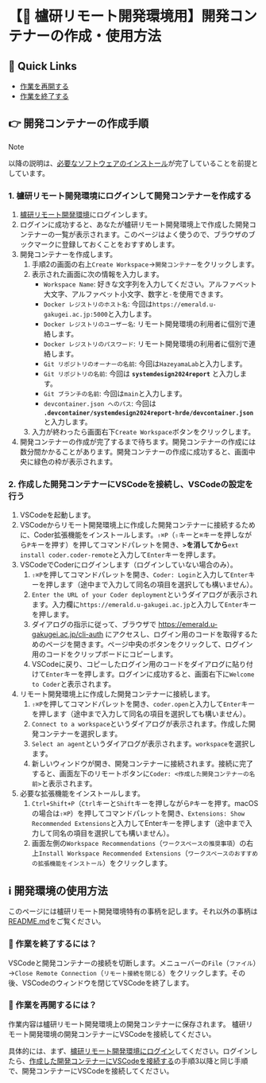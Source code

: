 # 【📡 櫨研リモート開発環境用】開発コンテナーの作成・使用方法

## 🧭 Quick Links

- [作業を再開する](#-作業を再開するには)
- [作業を終了する](#-作業を終了するには)

## 👉 開発コンテナーの作成手順

> [!NOTE]
> 以降の説明は、[必要なソフトウェアのインストール](https://github.com/HazeyamaLab/systemdesign2024/blob/main/docs/setup/procedure-for-hrde-user.md)が完了していることを前提としています。

### 1. 櫨研リモート開発環境にログインして開発コンテナーを作成する

1. [櫨研リモート開発環境](https://emerald.u-gakugei.ac.jp/)にログインします。
2. ログインに成功すると、あなたが櫨研リモート開発環境上で作成した開発コンテナーの一覧が表示されます。このページはよく使うので、ブラウザのブックマークに登録しておくことをおすすめします。
3. 開発コンテナーを作成します。
    1. 手順2の画面の右上`Create Workspace`→`開発コンテナー`をクリックします。
    2. 表示された画面に次の情報を入力します。
        - `Workspace Name`: 好きな文字列を入力してください。アルファベット大文字、アルファベット小文字、数字と`-`を使用できます。
        - `Docker レジストリのホスト名`: 今回は`https://emerald.u-gakugei.ac.jp:5000`と入力します。
        - `Docker レジストリのユーザー名`: リモート開発環境の利用者に個別で連絡します。
        - `Docker レジストリのパスワード`: リモート開発環境の利用者に個別で連絡します。
        - `Git リポジトリのオーナーの名前`: 今回は`HazeyamaLab`と入力します。
        - `Git リポジトリの名前`: 今回は **`systemdesign2024report`** と入力します。
        - `Git ブランチの名前`: 今回は`main`と入力します。
        - `devcontainer.json へのパス`: 今回は **`.devcontainer/systemdesign2024report-hrde/devcontainer.json`** と入力します。
    3. 入力が終わったら画面右下`Create Workspace`ボタンをクリックします。
4. 開発コンテナーの作成が完了するまで待ちます。開発コンテナーの作成には数分間かかることがあります。開発コンテナーの作成に成功すると、画面中央に緑色の枠が表示されます。

### 2. 作成した開発コンテナーにVSCodeを接続し、VSCodeの設定を行う

1. VSCodeを起動します。
2. VSCodeからリモート開発環境上に作成した開発コンテナーに接続するために、Coder拡張機能をインストールします。`⇧⌘P`（`⇧`キーと`⌘`キーを押しながら`P`キーを押す）を押してコマンドパレットを開き、**`>`を消してから**`ext install coder.coder-remote`と入力して`Enter`キーを押します。
3. VSCodeでCoderにログインします（ログインしていない場合のみ）。
    1. `⇧⌘P`を押してコマンドパレットを開き、`Coder: Login`と入力して`Enter`キーを押します（途中まで入力して同名の項目を選択しても構いません）。
    2. `Enter the URL of your Coder deployment`というダイアログが表示されます。入力欄に`https://emerald.u-gakugei.ac.jp`と入力して`Enter`キーを押します。
    3. ダイアログの指示に従って、ブラウザで https://emerald.u-gakugei.ac.jp/cli-auth にアクセスし、ログイン用のコードを取得するためのページを開きます。ページ中央のボタンをクリックして、ログイン用のコードをクリップボードにコピーします。
    4. VSCodeに戻り、コピーしたログイン用のコードをダイアログに貼り付けて`Enter`キーを押します。ログインに成功すると、画面右下に`Welcome to Coder`と表示されます。
4. リモート開発環境上に作成した開発コンテナーに接続します。
    1. `⇧⌘P`を押してコマンドパレットを開き、`coder.open`と入力して`Enter`キーを押します（途中まで入力して同名の項目を選択しても構いません）。
    2. `Connect to a workspace`というダイアログが表示されます。作成した開発コンテナーを選択します。
    3. `Select an agent`というダイアログが表示されます。`workspace`を選択します。
    4. 新しいウィンドウが開き、開発コンテナーに接続されます。接続に完了すると、画面左下のリモートボタンに`Coder: <作成した開発コンテナーの名前>`と表示されます。
5. 必要な拡張機能をインストールします。
    1. `Ctrl+Shift+P`（`Ctrl`キーと`Shift`キーを押しながら`P`キーを押す。macOSの場合は`⇧⌘P`）を押してコマンドパレットを開き、`Extensions: Show Recommended Extensions`と入力してEnterキーを押します（途中まで入力して同名の項目を選択しても構いません）。
    2. 画面左側の`Workspace Recommendations`（`ワークスペースの推奨事項`）の右上`Install Workspace Recommended Extensions`（`ワークスペースのおすすめの拡張機能をインストール`）をクリックします。

## ℹ️ 開発環境の使用方法

このページには櫨研リモート開発環境特有の事柄を記します。それ以外の事柄は[README.md](../../README.md#ℹ️-開発環境の使い方)をご覧ください。

### 🧐 作業を終了するには？

VSCodeと開発コンテナーの接続を切断します。メニューバーの`File`（`ファイル`）→`Close Remote Connection`（`リモート接続を閉じる`）をクリックします。その後、VSCodeのウィンドウを閉じてVSCodeを終了します。

### 🧐 作業を再開するには？

作業内容は櫨研リモート開発環境上の開発コンテナーに保存されます。
櫨研リモート開発環境の開発コンテナーにVSCodeを接続してください。

具体的には、まず、[櫨研リモート開発環境にログイン](#1-櫨研リモート開発環境にログインして開発コンテナーを作成する)してください。ログインしたら、[作成した開発コンテナーにVSCodeを接続する](#2-作成した開発コンテナーにvscodeを接続しvscodeの設定を行う)の手順3以降と同じ手順で、開発コンテナーにVSCodeを接続してください。
